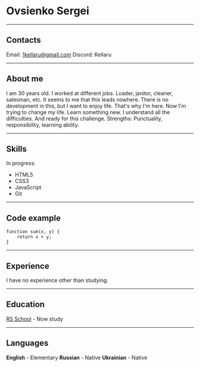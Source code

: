# Ovsienko Sergei #

***

## Contacts ##

Email: 1kellaru@gmail.com
Discord: Kellaru

***

## About me ##

I am 30 years old.
I worked at different jobs. Loader, janitor, cleaner, salesman, etc. It seems to me that this leads nowhere. There is no development in this, but I want to enjoy life. That's why I'm here. Now I'm trying to change my life. Learn something new. I understand all the difficulties. And ready for this challenge. 
Strengths: Punctuality, responsibility, learning ability.

***

## Skills ##

In progress:
* HTML5
* CSS3
* JavaScript
* Git

***

## Code example ##

```
function sum(x, y) {
    return x + y;
}
```

***


## Experience ##
I have no experience other than studying.

***

## Education ##
[RS School](https://rs.school/) - Now study

***

## Languages ##

**English** - Elementary
**Russian** - Native
**Ukrainian** - Native